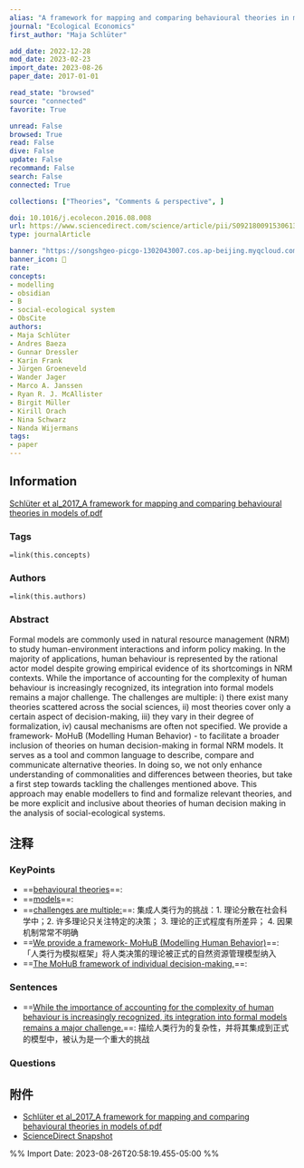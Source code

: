 ```yaml
---
alias: "A framework for mapping and comparing behavioural theories in models of social-ecological systems"
journal: "Ecological Economics"
first_author: "Maja Schlüter"

add_date: 2022-12-28
mod_date: 2023-02-23
import_date: 2023-08-26
paper_date: 2017-01-01

read_state: "browsed"
source: "connected"
favorite: True

unread: False
browsed: True
read: False
dive: False
update: False
recommand: False
search: False
connected: True

collections: ["Theories", "Comments & perspective", ]

doi: 10.1016/j.ecolecon.2016.08.008
url: https://www.sciencedirect.com/science/article/pii/S0921800915306133
type: journalArticle

banner: "https://songshgeo-picgo-1302043007.cos.ap-beijing.myqcloud.com/uPic/snju3Q.jpg"
banner_icon: 📄
rate: 
concepts:
- modelling 
- obsidian 
- B 
- social-ecological system 
- ObsCite 
authors: 
- Maja Schlüter 
- Andres Baeza 
- Gunnar Dressler 
- Karin Frank 
- Jürgen Groeneveld 
- Wander Jager 
- Marco A. Janssen 
- Ryan R. J. McAllister 
- Birgit Müller 
- Kirill Orach 
- Nina Schwarz 
- Nanda Wijermans 
tags:
- paper
---
```


## Information

[Schlüter et al_2017_A framework for mapping and comparing behavioural theories in models of.pdf](zotero://select/library/items/MTRZ3D5K)

### Tags
`=link(this.concepts)`

### Authors
`=link(this.authors)`


### Abstract
Formal models are commonly used in natural resource management (NRM) to study human-environment interactions and inform policy making. In the majority of applications, human behaviour is represented by the rational actor model despite growing empirical evidence of its shortcomings in NRM contexts. While the importance of accounting for the complexity of human behaviour is increasingly recognized, its integration into formal models remains a major challenge. The challenges are multiple: i) there exist many theories scattered across the social sciences, ii) most theories cover only a certain aspect of decision-making, iii) they vary in their degree of formalization, iv) causal mechanisms are often not specified. We provide a framework- MoHuB (Modelling Human Behavior) - to facilitate a broader inclusion of theories on human decision-making in formal NRM models. It serves as a tool and common language to describe, compare and communicate alternative theories. In doing so, we not only enhance understanding of commonalities and differences between theories, but take a first step towards tackling the challenges mentioned above. This approach may enable modellers to find and formalize relevant theories, and be more explicit and inclusive about theories of human decision making in the analysis of social-ecological systems.


## 注释

### KeyPoints

- ==[behavioural theories](zotero://select/library/items/MTRZ3D5K)==: 
- ==[models](zotero://select/library/items/MTRZ3D5K)==: 
- ==[challenges are multiple:](zotero://select/library/items/MTRZ3D5K)==: 集成人类行为的挑战：1. 理论分散在社会科学中；2. 许多理论只关注特定的决策； 3. 理论的正式程度有所差异； 4. 因果机制常常不明确
- ==[We provide a framework- MoHuB (Modelling Human Behavior)](zotero://select/library/items/MTRZ3D5K)==: 「人类行为模拟框架」将人类决策的理论被正式的自然资源管理模型纳入
- ==[The MoHuB framework of individual decision-making,](zotero://select/library/items/MTRZ3D5K)==: 


### Sentences
- ==[While the importance of accounting for the complexity of human behaviour is increasingly recognized, its integration into formal models remains a major challenge.](zotero://select/library/items/MTRZ3D5K)==: 描绘人类行为的复杂性，并将其集成到正式的模型中，被认为是一个重大的挑战


### Questions
 

## 附件

 
- [Schlüter et al_2017_A framework for mapping and comparing behavioural theories in models of.pdf](zotero://select/library/items/MTRZ3D5K)   
- [ScienceDirect Snapshot](zotero://select/library/items/27Q6AELT)  

%% Import Date: 2023-08-26T20:58:19.455-05:00 %%
